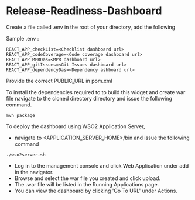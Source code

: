 # Release-Readiness-Dashboard

Create a file called .env in the root of your directory, add the following

Sample .env :

```
REACT_APP_checkList=<Checklist dashboard url>
REACT_APP_codeCoverage=<Code coverage dashboard url>
REACT_APP_MPRDas=<MPR dashboard url>
REACT_APP_gitIssues=<Git Issues dashboard url>
REACT_APP_dependencyDas=<Dependency ashboard url>

```

Provide the correct PUBLIC_URL in pom.xml

To install the dependencies required to to build this widget and create war file navigate to the cloned directory directory and issue the following command.

```
mvn package
```

To deploy the dashboard using WSO2 Application Server,

- navigate to <APPLICATION_SERVER_HOME>/bin and issue the following command

```
./wso2server.sh
```

- Log in to the management console and click Web Application under add in the navigator.
- Browse and select the war file you created and click upload.
- The .war file will be listed in the Running Applications page.
- You can view the dashboard by clicking 'Go To URL' under Actions.
